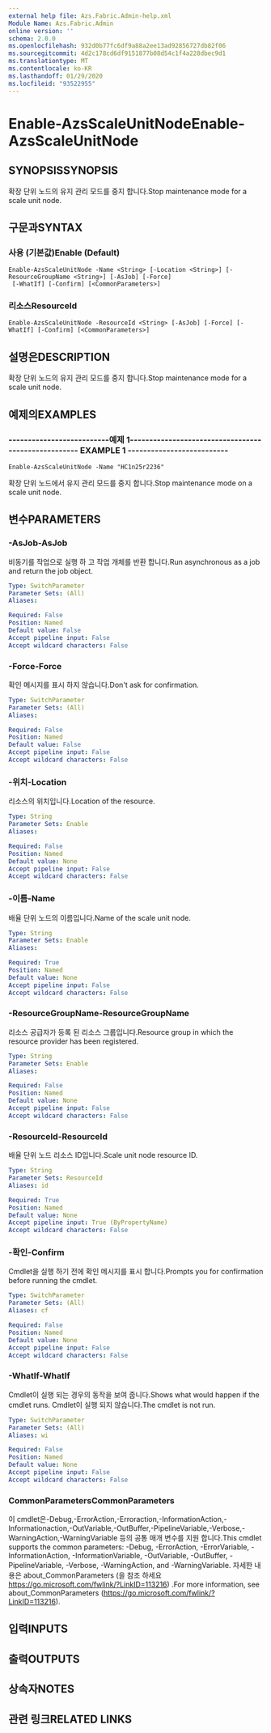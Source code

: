 ```yaml
---
external help file: Azs.Fabric.Admin-help.xml
Module Name: Azs.Fabric.Admin
online version: ''
schema: 2.0.0
ms.openlocfilehash: 932d0b77fc6df9a88a2ee13ad92856727db82f06
ms.sourcegitcommit: 4d2c178cd6df9151877b08d54c1f4a228dbec9d1
ms.translationtype: MT
ms.contentlocale: ko-KR
ms.lasthandoff: 01/29/2020
ms.locfileid: "93522955"
---
```

# <span data-ttu-id="88691-101">Enable-AzsScaleUnitNode</span><span class="sxs-lookup"><span data-stu-id="88691-101">Enable-AzsScaleUnitNode</span></span>

## <span data-ttu-id="88691-102">SYNOPSIS</span><span class="sxs-lookup"><span data-stu-id="88691-102">SYNOPSIS</span></span>
<span data-ttu-id="88691-103">확장 단위 노드의 유지 관리 모드를 중지 합니다.</span><span class="sxs-lookup"><span data-stu-id="88691-103">Stop maintenance mode for a scale unit node.</span></span>

## <span data-ttu-id="88691-104">구문과</span><span class="sxs-lookup"><span data-stu-id="88691-104">SYNTAX</span></span>

### <span data-ttu-id="88691-105">사용 (기본값)</span><span class="sxs-lookup"><span data-stu-id="88691-105">Enable (Default)</span></span>
```
Enable-AzsScaleUnitNode -Name <String> [-Location <String>] [-ResourceGroupName <String>] [-AsJob] [-Force]
 [-WhatIf] [-Confirm] [<CommonParameters>]
```

### <span data-ttu-id="88691-106">리소스</span><span class="sxs-lookup"><span data-stu-id="88691-106">ResourceId</span></span>
```
Enable-AzsScaleUnitNode -ResourceId <String> [-AsJob] [-Force] [-WhatIf] [-Confirm] [<CommonParameters>]
```

## <span data-ttu-id="88691-107">설명은</span><span class="sxs-lookup"><span data-stu-id="88691-107">DESCRIPTION</span></span>
<span data-ttu-id="88691-108">확장 단위 노드의 유지 관리 모드를 중지 합니다.</span><span class="sxs-lookup"><span data-stu-id="88691-108">Stop maintenance mode for a scale unit node.</span></span>

## <span data-ttu-id="88691-109">예제의</span><span class="sxs-lookup"><span data-stu-id="88691-109">EXAMPLES</span></span>

### <span data-ttu-id="88691-110">--------------------------예제 1--------------------------</span><span class="sxs-lookup"><span data-stu-id="88691-110">-------------------------- EXAMPLE 1 --------------------------</span></span>
```
Enable-AzsScaleUnitNode -Name "HC1n25r2236"
```

<span data-ttu-id="88691-111">확장 단위 노드에서 유지 관리 모드를 중지 합니다.</span><span class="sxs-lookup"><span data-stu-id="88691-111">Stop maintenance mode on a scale unit node.</span></span>

## <span data-ttu-id="88691-112">변수</span><span class="sxs-lookup"><span data-stu-id="88691-112">PARAMETERS</span></span>

### <span data-ttu-id="88691-113">-AsJob</span><span class="sxs-lookup"><span data-stu-id="88691-113">-AsJob</span></span>
<span data-ttu-id="88691-114">비동기를 작업으로 실행 하 고 작업 개체를 반환 합니다.</span><span class="sxs-lookup"><span data-stu-id="88691-114">Run asynchronous as a job and return the job object.</span></span>

```yaml
Type: SwitchParameter
Parameter Sets: (All)
Aliases: 

Required: False
Position: Named
Default value: False
Accept pipeline input: False
Accept wildcard characters: False
```

### <span data-ttu-id="88691-115">-Force</span><span class="sxs-lookup"><span data-stu-id="88691-115">-Force</span></span>
<span data-ttu-id="88691-116">확인 메시지를 표시 하지 않습니다.</span><span class="sxs-lookup"><span data-stu-id="88691-116">Don't ask for confirmation.</span></span>

```yaml
Type: SwitchParameter
Parameter Sets: (All)
Aliases: 

Required: False
Position: Named
Default value: False
Accept pipeline input: False
Accept wildcard characters: False
```

### <span data-ttu-id="88691-117">-위치</span><span class="sxs-lookup"><span data-stu-id="88691-117">-Location</span></span>
<span data-ttu-id="88691-118">리소스의 위치입니다.</span><span class="sxs-lookup"><span data-stu-id="88691-118">Location of the resource.</span></span>

```yaml
Type: String
Parameter Sets: Enable
Aliases: 

Required: False
Position: Named
Default value: None
Accept pipeline input: False
Accept wildcard characters: False
```

### <span data-ttu-id="88691-119">-이름</span><span class="sxs-lookup"><span data-stu-id="88691-119">-Name</span></span>
<span data-ttu-id="88691-120">배율 단위 노드의 이름입니다.</span><span class="sxs-lookup"><span data-stu-id="88691-120">Name of the scale unit node.</span></span>

```yaml
Type: String
Parameter Sets: Enable
Aliases: 

Required: True
Position: Named
Default value: None
Accept pipeline input: False
Accept wildcard characters: False
```

### <span data-ttu-id="88691-121">-ResourceGroupName</span><span class="sxs-lookup"><span data-stu-id="88691-121">-ResourceGroupName</span></span>
<span data-ttu-id="88691-122">리소스 공급자가 등록 된 리소스 그룹입니다.</span><span class="sxs-lookup"><span data-stu-id="88691-122">Resource group in which the resource provider has been registered.</span></span>

```yaml
Type: String
Parameter Sets: Enable
Aliases: 

Required: False
Position: Named
Default value: None
Accept pipeline input: False
Accept wildcard characters: False
```

### <span data-ttu-id="88691-123">-ResourceId</span><span class="sxs-lookup"><span data-stu-id="88691-123">-ResourceId</span></span>
<span data-ttu-id="88691-124">배율 단위 노드 리소스 ID입니다.</span><span class="sxs-lookup"><span data-stu-id="88691-124">Scale unit node resource ID.</span></span>

```yaml
Type: String
Parameter Sets: ResourceId
Aliases: id

Required: True
Position: Named
Default value: None
Accept pipeline input: True (ByPropertyName)
Accept wildcard characters: False
```

### <span data-ttu-id="88691-125">-확인</span><span class="sxs-lookup"><span data-stu-id="88691-125">-Confirm</span></span>
<span data-ttu-id="88691-126">Cmdlet을 실행 하기 전에 확인 메시지를 표시 합니다.</span><span class="sxs-lookup"><span data-stu-id="88691-126">Prompts you for confirmation before running the cmdlet.</span></span>

```yaml
Type: SwitchParameter
Parameter Sets: (All)
Aliases: cf

Required: False
Position: Named
Default value: None
Accept pipeline input: False
Accept wildcard characters: False
```

### <span data-ttu-id="88691-127">-WhatIf</span><span class="sxs-lookup"><span data-stu-id="88691-127">-WhatIf</span></span>
<span data-ttu-id="88691-128">Cmdlet이 실행 되는 경우의 동작을 보여 줍니다.</span><span class="sxs-lookup"><span data-stu-id="88691-128">Shows what would happen if the cmdlet runs.</span></span>
<span data-ttu-id="88691-129">Cmdlet이 실행 되지 않습니다.</span><span class="sxs-lookup"><span data-stu-id="88691-129">The cmdlet is not run.</span></span>

```yaml
Type: SwitchParameter
Parameter Sets: (All)
Aliases: wi

Required: False
Position: Named
Default value: None
Accept pipeline input: False
Accept wildcard characters: False
```

### <span data-ttu-id="88691-130">CommonParameters</span><span class="sxs-lookup"><span data-stu-id="88691-130">CommonParameters</span></span>
<span data-ttu-id="88691-131">이 cmdlet은-Debug,-ErrorAction,-Erroraction,-InformationAction,-Informationaction,-OutVariable,-OutBuffer,-PipelineVariable,-Verbose,-WarningAction,-WarningVariable 등의 공통 매개 변수를 지원 합니다.</span><span class="sxs-lookup"><span data-stu-id="88691-131">This cmdlet supports the common parameters: -Debug, -ErrorAction, -ErrorVariable, -InformationAction, -InformationVariable, -OutVariable, -OutBuffer, -PipelineVariable, -Verbose, -WarningAction, and -WarningVariable.</span></span> <span data-ttu-id="88691-132">자세한 내용은 about_CommonParameters (을 참조 하세요 https://go.microsoft.com/fwlink/?LinkID=113216) .</span><span class="sxs-lookup"><span data-stu-id="88691-132">For more information, see about_CommonParameters (https://go.microsoft.com/fwlink/?LinkID=113216).</span></span>

## <span data-ttu-id="88691-133">입력</span><span class="sxs-lookup"><span data-stu-id="88691-133">INPUTS</span></span>

## <span data-ttu-id="88691-134">출력</span><span class="sxs-lookup"><span data-stu-id="88691-134">OUTPUTS</span></span>

## <span data-ttu-id="88691-135">상속자</span><span class="sxs-lookup"><span data-stu-id="88691-135">NOTES</span></span>

## <span data-ttu-id="88691-136">관련 링크</span><span class="sxs-lookup"><span data-stu-id="88691-136">RELATED LINKS</span></span>

